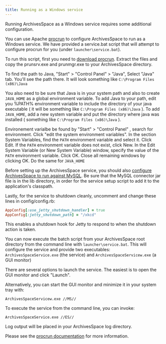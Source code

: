 ```yaml
---
title: Running as a Windows service
---
```


Running ArchivesSpace as a Windows service requires some additional configuration.

You can use Apache [procrun](http://commons.apache.org/proper/commons-daemon/procrun.html) to configure ArchivesSpace to run as a Windows service. We have provided a service.bat script that will attempt to configure procrun for you (under `launcher\service.bat`).

To run this script, first you need to [download procrun](http://www.apache.org/dist/commons/daemon/binaries/windows/).
Extract the files and copy the prunsrv.exe and prunmgr.exe to your ArchivesSpace directory.

To find the path to Java, "Start" > "Control Panel" > "Java", Select "Java" tab. You'll see the path there. It will look something like `C:\Program Files (x86)\Java`

You also need to be sure that Java is in your system path and also to create `JAVA_HOME` as a global environment variable.
To add Java to your path, edit you %PATH% environment variable to include the directory of your java executable ( it will be something like `C:\Program Files (x86)\Java` ). To add `JAVA_HOME`, add a new system variable and put the directory where java was installed ( something like `C:\Program Files (x86)\Java` ).

Environement varialbe be found by "Start" > "Control Panel" , search for environment. Click "edit the system environment variables". In the section System Variables, find the `PATH` environment variable and select it. Click Edit. If the `PATH` environment variable does not exist, click New. In the Edit System Variable (or New System Variable) window, specify the value of the `PATH` environment variable. Click OK. Close all remaining windows by clicking OK. Do the same for `JAVA_HOME`

Before setting up the ArchivesSpace service, you should also [configure ArchivesSpace to run against MySQL](/provisioning/mysql).
Be sure that the MySQL connector jar file is in the lib directory, in order for
the service setup script to add it to the application's classpath.

Lastly, for the service to shutdown cleanly, uncomment and change these lines in
config/config.rb:
```ruby
AppConfig[:use_jetty_shutdown_handler] = true
AppConfig[:jetty_shutdown_path] = "/xkcd"
```
This enables a shutdown hook for Jetty to respond to when the shutdown action
is taken.

You can now execute the batch script from your ArchivesSpace root directory from
the command line with `launcher\service.bat`. This will configure the service and
provide two executables: `ArchivesSpaceService.exe` (the service) and
`ArchivesSpaceServicew.exe` (a GUI monitor)

There are several options to launch the service. The easiest is to open the GUI
monitor and click "Launch".

Alternatively, you can start the GUI monitor and minimize it in your
system tray with:
```shell
ArchivesSpaceServicew.exe //MS//
```
To execute the service from the command line, you can invoke:
```shell
ArchivesSpaceService.exe //ES//
```
Log output will be placed in your ArchivesSpace log directory.

Please see the [procrun
documentation](http://commons.apache.org/proper/commons-daemon/procrun.html)
for more information.

